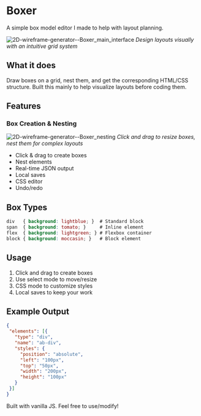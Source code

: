 # Boxer
A simple box model editor I made to help with layout planning.

![2D-wireframe-generator--Boxer_main_interface](https://github.com/user-attachments/assets/0a4ecdc6-a4ad-4e51-80a6-f7b41942d4ec)
*Design layouts visually with an intuitive grid system*

## What it does
Draw boxes on a grid, nest them, and get the corresponding HTML/CSS structure. Built this mainly to help visualize layouts before coding them.

## Features

### Box Creation & Nesting
![2D-wireframe-generator--Boxer_nesting](https://github.com/user-attachments/assets/fc45c433-e787-4b7e-b49a-269957a4643e)
*Click and drag to resize boxes, nest them for complex layouts*

- Click & drag to create boxes
- Nest elements 
- Real-time JSON output
- Local saves
- CSS editor
- Undo/redo

## Box Types
```css
div   { background: lightblue; }  # Standard block
span  { background: tomato; }     # Inline element
flex  { background: lightgreen; } # Flexbox container
block { background: moccasin; }   # Block element
```

## Usage
1. Click and drag to create boxes
2. Use select mode to move/resize
3. CSS mode to customize styles
4. Local saves to keep your work

## Example Output
```json
{
 "elements": [{
   "type": "div",
   "name": "ab-div",
   "styles": {
     "position": "absolute",
     "left": "100px", 
     "top": "50px",
     "width": "200px",
     "height": "100px"
   }
 }]
}
```

Built with vanilla JS. Feel free to use/modify!
